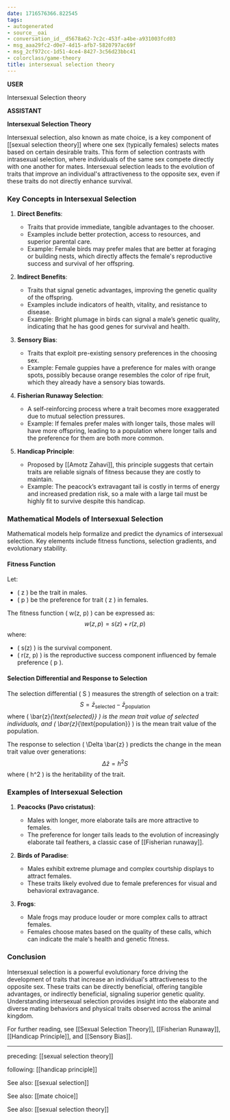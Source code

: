 ```yaml
---
date: 1716576366.822545
tags:
- autogenerated
- source__oai
- conversation_id__d5678a62-7c2c-453f-a4be-a931003fcd03
- msg_aaa29fc2-d0e7-4d15-afb7-5820797ac69f
- msg_2cf972cc-1d51-4ce4-8427-3c56d23bbc41
- colorclass/game-theory
title: intersexual selection theory
---
```


**USER**

Intersexual Selection theory


**ASSISTANT**

**Intersexual Selection Theory**

Intersexual selection, also known as mate choice, is a key component of [[sexual selection theory]] where one sex (typically females) selects mates based on certain desirable traits. This form of selection contrasts with intrasexual selection, where individuals of the same sex compete directly with one another for mates. Intersexual selection leads to the evolution of traits that improve an individual's attractiveness to the opposite sex, even if these traits do not directly enhance survival.

### Key Concepts in Intersexual Selection

1. **Direct Benefits**:
   - Traits that provide immediate, tangible advantages to the chooser.
   - Examples include better protection, access to resources, and superior parental care.
   - Example: Female birds may prefer males that are better at foraging or building nests, which directly affects the female's reproductive success and survival of her offspring.

2. **Indirect Benefits**:
   - Traits that signal genetic advantages, improving the genetic quality of the offspring.
   - Examples include indicators of health, vitality, and resistance to disease.
   - Example: Bright plumage in birds can signal a male’s genetic quality, indicating that he has good genes for survival and health.

3. **Sensory Bias**:
   - Traits that exploit pre-existing sensory preferences in the choosing sex.
   - Example: Female guppies have a preference for males with orange spots, possibly because orange resembles the color of ripe fruit, which they already have a sensory bias towards.

4. **Fisherian Runaway Selection**:
   - A self-reinforcing process where a trait becomes more exaggerated due to mutual selection pressures.
   - Example: If females prefer males with longer tails, those males will have more offspring, leading to a population where longer tails and the preference for them are both more common.

5. **Handicap Principle**:
   - Proposed by [[Amotz Zahavi]], this principle suggests that certain traits are reliable signals of fitness because they are costly to maintain.
   - Example: The peacock’s extravagant tail is costly in terms of energy and increased predation risk, so a male with a large tail must be highly fit to survive despite this handicap.

### Mathematical Models of Intersexual Selection

Mathematical models help formalize and predict the dynamics of intersexual selection. Key elements include fitness functions, selection gradients, and evolutionary stability.

#### Fitness Function

Let:
- \( z \) be the trait in males.
- \( p \) be the preference for trait \( z \) in females.

The fitness function \( w(z, p) \) can be expressed as:
$$ w(z, p) = s(z) + r(z, p) $$
where:
- \( s(z) \) is the survival component.
- \( r(z, p) \) is the reproductive success component influenced by female preference \( p \).

#### Selection Differential and Response to Selection

The selection differential \( S \) measures the strength of selection on a trait:
$$ S = \bar{z}_{\text{selected}} - \bar{z}_{\text{population}} $$
where \( \bar{z}_{\text{selected}} \) is the mean trait value of selected individuals, and \( \bar{z}_{\text{population}} \) is the mean trait value of the population.

The response to selection \( \Delta \bar{z} \) predicts the change in the mean trait value over generations:
$$ \Delta \bar{z} = h^2 S $$
where \( h^2 \) is the heritability of the trait.

### Examples of Intersexual Selection

1. **Peacocks (Pavo cristatus)**:
   - Males with longer, more elaborate tails are more attractive to females.
   - The preference for longer tails leads to the evolution of increasingly elaborate tail feathers, a classic case of [[Fisherian runaway]].

2. **Birds of Paradise**:
   - Males exhibit extreme plumage and complex courtship displays to attract females.
   - These traits likely evolved due to female preferences for visual and behavioral extravagance.

3. **Frogs**:
   - Male frogs may produce louder or more complex calls to attract females.
   - Females choose mates based on the quality of these calls, which can indicate the male's health and genetic fitness.

### Conclusion

Intersexual selection is a powerful evolutionary force driving the development of traits that increase an individual's attractiveness to the opposite sex. These traits can be directly beneficial, offering tangible advantages, or indirectly beneficial, signaling superior genetic quality. Understanding intersexual selection provides insight into the elaborate and diverse mating behaviors and physical traits observed across the animal kingdom.

For further reading, see [[Sexual Selection Theory]], [[Fisherian Runaway]], [[Handicap Principle]], and [[Sensory Bias]].


---

preceding: [[sexual selection theory]]  


following: [[handicap principle]]

See also: [[sexual selection]]


See also: [[mate choice]]


See also: [[sexual selection theory]]